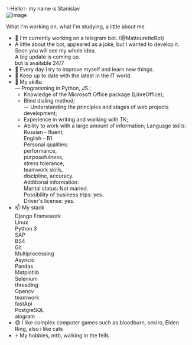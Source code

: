 ✨Hello✨ my name is Stanislav<br> 
 ![image](https://media0.giphy.com/media/heIX5HfWgEYlW/giphy.gif?cid=ecf05e47kpkt79xfavubguwomgv445c6f0ei57si5hm8qj98&rid=giphy.gif&ct=g)<br>


What I'm working on, what I'm studying, a little about me<br>

- 🔭 I'm currently working on a telegram bot. (@MattouretteBot)<br>
- A little about the bot, appeared as a joke, but I wanted to develop it.<br>
  Soon you will see my whole idea.<br>
  A big update is coming up.<br>
  bot is available 24/7<br>
- 🌱 Every day I try to improve myself and learn new things.<br>
- 👯 Keep up to date with the latest in the IT world.<br>
- 💬 My skills:<br>
    — Programming in Python, JS.;<br>
    - Knowledge of the Microsoft Office package (LibreOffice);<br>
    - Blind dialing method;<br>
    — Understanding the principles and stages of web projects development;<br>
    - Experience in writing and working with TK;<br>
    - Ability to work with a large amount of information; Language skills: Russian - fluent;<br>
    English - B1.<br>
    Personal qualities:<br>
    performance,<br>
    purposefulness,<br>
    stress tolerance,<br>
    teamwork skills,<br>
    discipline, accuracy.<br>
    Additional information:<br>
    Marital status: Not maried.<br>
    Possibility of business trips: yes.<br>
    Driver's license: yes.<br>
- 📫 My stack<br>
       Django Framework<br>
       Linux<br>
       Python 3<br>
       SAP<br>
       BS4<br>
       Git<br>
       Multiprocessing<br>
       Asyncio<br>
       Pandas<br>
       Matplotlib<br>
       Selenium<br>
       threading<br>
       Opencv<br>
       teamwork<br>
       fastApi<br>
       PostgreSQL<br>
       aiogram<br>
- 😄 I like complex computer games such as bloodburn, sekiro, Elden Ring, also i like cats<br>
- ⚡ My hobbies, mtb, walking in the fells<br>



